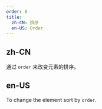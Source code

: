 ```yaml
---
order: 6
title:
  zh-CN: 排序
  en-US: Order
---
```


## zh-CN

通过 `order` 来改变元素的排序。

## en-US

To change the element sort by `order`.


